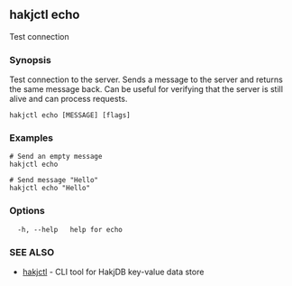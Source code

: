 ## hakjctl echo

Test connection

### Synopsis

Test connection to the server. Sends a message to the server and returns the same message back.
Can be useful for verifying that the server is still alive and can process requests.


```
hakjctl echo [MESSAGE] [flags]
```

### Examples

```
# Send an empty message
hakjctl echo

# Send message "Hello"
hakjctl echo "Hello"
```

### Options

```
  -h, --help   help for echo
```

### SEE ALSO

* [hakjctl](hakjctl.md)	 - CLI tool for HakjDB key-value data store

